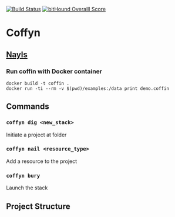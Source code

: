 [![Build Status](https://secure.travis-ci.org/yyolk/coffyn.png)](http://travis-ci.org/yyolk/coffyn) [![bitHound Overalll Score](https://www.bithound.io/github/yyolk/coffyn/badges/score.svg)](https://www.bithound.io/github/yyolk/coffyn)

# Coffyn

## [Nayls](https://github.com/yyolk/nayls)

### Run coffin with Docker container
```
docker build -t coffin . 
docker run -ti --rm -v $(pwd)/examples:/data print demo.coffin
```


## Commands


### `coffyn dig <new_stack>`
Initiate a project at folder

### `coffyn nail <resource_type>`
Add a resource to the project

### `coffyn bury`
Launch the stack


## Project Structure
